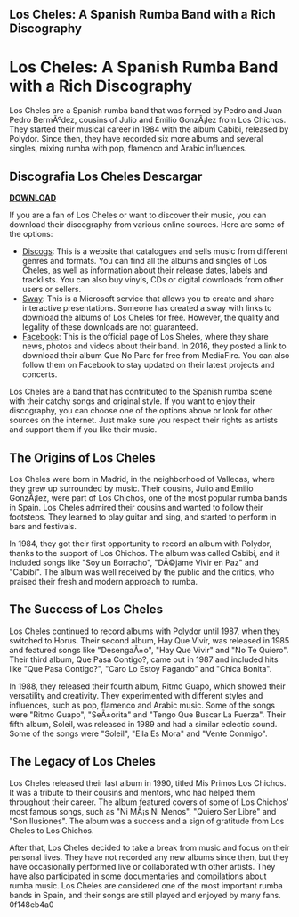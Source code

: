 ## Los Cheles: A Spanish Rumba Band with a Rich Discography

  
# Los Cheles: A Spanish Rumba Band with a Rich Discography
 
Los Cheles are a Spanish rumba band that was formed by Pedro and Juan Pedro BermÃºdez, cousins of Julio and Emilio GonzÃ¡lez from Los Chichos. They started their musical career in 1984 with the album Cabibi, released by Polydor. Since then, they have recorded six more albums and several singles, mixing rumba with pop, flamenco and Arabic influences.
 
## Discografia Los Cheles Descargar


[**DOWNLOAD**](https://www.google.com/url?q=https%3A%2F%2Furllio.com%2F2tKU2i&sa=D&sntz=1&usg=AOvVaw3tTna4Kd0fFMmfS1D-p657)

 
If you are a fan of Los Cheles or want to discover their music, you can download their discography from various online sources. Here are some of the options:
 
- [Discogs](https://www.discogs.com/es/artist/1190161-Los-Cheles): This is a website that catalogues and sells music from different genres and formats. You can find all the albums and singles of Los Cheles, as well as information about their release dates, labels and tracklists. You can also buy vinyls, CDs or digital downloads from other users or sellers.
- [Sway](https://sway.office.com/82qBmRDZXksVVoxN): This is a Microsoft service that allows you to create and share interactive presentations. Someone has created a sway with links to download the albums of Los Cheles for free. However, the quality and legality of these downloads are not guaranteed.
- [Facebook](https://www.facebook.com/lossheles/posts/amigos-aqui-pueden-descargar-el-disco-completo-de-los-sheleshttpwwwmediafirecomd/1090740117613696/): This is the official page of Los Sheles, where they share news, photos and videos about their band. In 2016, they posted a link to download their album Que No Pare for free from MediaFire. You can also follow them on Facebook to stay updated on their latest projects and concerts.

Los Cheles are a band that has contributed to the Spanish rumba scene with their catchy songs and original style. If you want to enjoy their discography, you can choose one of the options above or look for other sources on the internet. Just make sure you respect their rights as artists and support them if you like their music.
  
## The Origins of Los Cheles
 
Los Cheles were born in Madrid, in the neighborhood of Vallecas, where they grew up surrounded by music. Their cousins, Julio and Emilio GonzÃ¡lez, were part of Los Chichos, one of the most popular rumba bands in Spain. Los Cheles admired their cousins and wanted to follow their footsteps. They learned to play guitar and sing, and started to perform in bars and festivals.
 
In 1984, they got their first opportunity to record an album with Polydor, thanks to the support of Los Chichos. The album was called Cabibi, and it included songs like "Soy un Borracho", "DÃ©jame Vivir en Paz" and "Cabibi". The album was well received by the public and the critics, who praised their fresh and modern approach to rumba.
  
## The Success of Los Cheles
 
Los Cheles continued to record albums with Polydor until 1987, when they switched to Horus. Their second album, Hay Que Vivir, was released in 1985 and featured songs like "DesengaÃ±o", "Hay Que Vivir" and "No Te Quiero". Their third album, Que Pasa Contigo?, came out in 1987 and included hits like "Que Pasa Contigo?", "Caro Lo Estoy Pagando" and "Chica Bonita".
 
In 1988, they released their fourth album, Ritmo Guapo, which showed their versatility and creativity. They experimented with different styles and influences, such as pop, flamenco and Arabic music. Some of the songs were "Ritmo Guapo", "SeÃ±orita" and "Tengo Que Buscar La Fuerza". Their fifth album, Soleil, was released in 1989 and had a similar eclectic sound. Some of the songs were "Soleil", "Ella Es Mora" and "Vente Conmigo".
  
## The Legacy of Los Cheles
 
Los Cheles released their last album in 1990, titled Mis Primos Los Chichos. It was a tribute to their cousins and mentors, who had helped them throughout their career. The album featured covers of some of Los Chichos' most famous songs, such as "Ni MÃ¡s Ni Menos", "Quiero Ser Libre" and "Son Ilusiones". The album was a success and a sign of gratitude from Los Cheles to Los Chichos.
 
After that, Los Cheles decided to take a break from music and focus on their personal lives. They have not recorded any new albums since then, but they have occasionally performed live or collaborated with other artists. They have also participated in some documentaries and compilations about rumba music. Los Cheles are considered one of the most important rumba bands in Spain, and their songs are still played and enjoyed by many fans.
 0f148eb4a0
